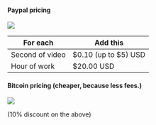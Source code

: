 
#### Paypal pricing
![](http://thecookiecatcher.com/wp-content/uploads/2014/08/PayPal_Logo.jpg)

For each | Add this
--------|--------
Second of video | $0.10 (up to $5) USD
Hour of work | $20.00 USD

#### Bitcoin pricing (cheaper, because less fees.)
![](//i.imgur.com/wQQPl8D.png)

(10% discount on the above)
